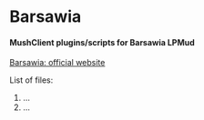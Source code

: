 # Barsawia
#### MushClient plugins/scripts for Barsawia LPMud
[Barsawia: official website](http://barsawia.pl/)

List of files:

1. ...
2. ...

